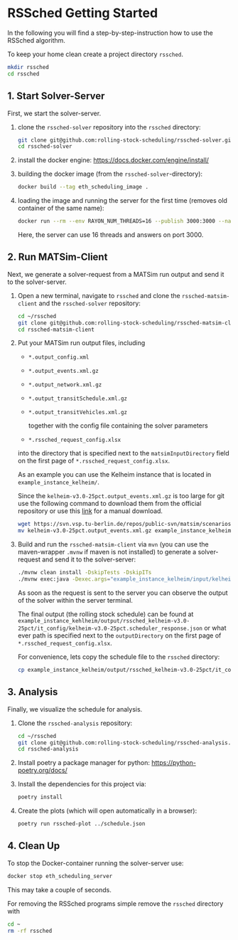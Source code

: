 # RSSched Getting Started

In the following you will find a step-by-step-instruction how to use the RSSched algorithm.

To keep your home clean create a project directory `rssched`.

```bash
mkdir rssched
cd rssched
```

## 1. Start Solver-Server

First, we start the solver-server.

1. clone the `rssched-solver` repository into the `rssched` directory:  
   
   ```bash
   git clone git@github.com:rolling-stock-scheduling/rssched-solver.git
   cd rssched-solver
   ```

2. install the docker engine: https://docs.docker.com/engine/install/

3. building the docker image (from the `rssched-solver`-directory):
   
   ```bash
   docker build --tag eth_scheduling_image .
   ```

4. loading the image and running the server for the first time (removes old container of the same name):
   
   ```bash
   docker run --rm --env RAYON_NUM_THREADS=16 --publish 3000:3000 --name eth_scheduling_server eth_scheduling_image
   ```
   
   Here, the server can use 16 threads and answers on port 3000.

## 2. Run MATSim-Client

Next, we generate a solver-request from a MATSim run output and send it to the solver-server.

1. Open a new terminal, navigate to `rssched` and clone the `rssched-matsim-client` and the `rssched-solver` repository:
   
   ```bash
   cd ~/rssched
   git clone git@github.com:rolling-stock-scheduling/rssched-matsim-client.git
   cd rssched-matsim-client
   ```

2. Put your MATSim run output files, including
   
   - `*.output_config.xml`
   
   - `*.output_events.xml.gz`
   
   - `*.output_network.xml.gz`
   
   - `*.output_transitSchedule.xml.gz`
   
   - `*.output_transitVehicles.xml.gz`
     
     together with the config file containing the solver parameters
   
   - `*.rssched_request_config.xlsx`
   
   into the directory that is specified next to the `matsimInputDirectory` field on the first page of `*.rssched_request_config.xlsx`.
   
   As an example you can use the Kelheim instance that is located in `example_instance_kelheim/`.
   
   Since the `kelheim-v3.0-25pct.output_events.xml.gz` is too large for git use the following command to download them from the official repository or use this [link](https://svn.vsp.tu-berlin.de/repos/public-svn/matsim/scenarios/countries/de/kelheim/kelheim-v3.0/output/25pct/kelheim-v3.0-25pct.output_events.xml.gz) for a manual download.
   
   ```bash
   wget https://svn.vsp.tu-berlin.de/repos/public-svn/matsim/scenarios/countries/de/kelheim/kelheim-v3.0/output/25pct/kelheim-v3.0-25pct.output_events.xml.gz
   mv kelheim-v3.0-25pct.output_events.xml.gz example_instance_kelheim/input/
   ```

3. Build and run the `rssched-matsim-client` via `mvn` (you can use the maven-wrapper `.mvnw` if maven is not installed) to generate a solver-request and send it to the solver-server:
   
   ```bash
   ./mvnw clean install -DskipTests -DskipITs
   ./mvnw exec:java -Dexec.args="example_instance_kelheim/input/kelheim-v3.0-25pct.rssched_request_config.xlsx"
   ```
   
   As soon as the request is sent to the server you can observe the output of the solver within the server terminal.
   
   The final output (the rolling stock schedule) can be found at ```example_instance_kehlheim/output/rssched_kelheim-v3.0-25pct/it_config/kelheim-v3.0-25pct.scheduler_response.json``` or what ever path is specified next to the `outputDirectory` on the first page of `*.rssched_request_config.xlsx`.
   
   For convenience, lets copy the schedule file to the `rssched` directory:
   
   ```bash
   cp example_instance_kelheim/output/rssched_kelheim-v3.0-25pct/it_config/it_config.kelheim-v3.0-25pct.scheduler_response.json ../schedule.json
   ```

## 3. Analysis

Finally, we visualize the schedule for analysis.

1. Clone the `rssched-analysis` repository:
   
   ```bash
   cd ~/rssched
   git clone git@github.com:rolling-stock-scheduling/rssched-analysis.git
   cd rssched-analysis
   ```

2. Install poetry a package manager for python: https://python-poetry.org/docs/

3. Install the dependencies for this project via:
   
   ```bash
   poetry install
   ```

4. Create the plots (which will open automatically in a browser):
   
   ```sh
   poetry run rssched-plot ../schedule.json
   ```

## 4. Clean Up

To stop the Docker-container running the solver-server use:

```bash
docker stop eth_scheduling_server
```

This may take a couple of seconds.

For removing the RSSched programs simple remove the `rssched` directory with

```bash
cd ~
rm -rf rssched
```
